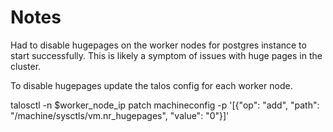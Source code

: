 # Notes

Had to disable hugepages on the worker nodes for postgres instance to start successfully.
This is likely a symptom of issues with huge pages in the cluster.

To disable hugepages update the talos config for each worker node.

talosctl -n $worker_node_ip patch machineconfig -p '[{"op": "add", "path": "/machine/sysctls/vm.nr_hugepages", "value": "0"}]'